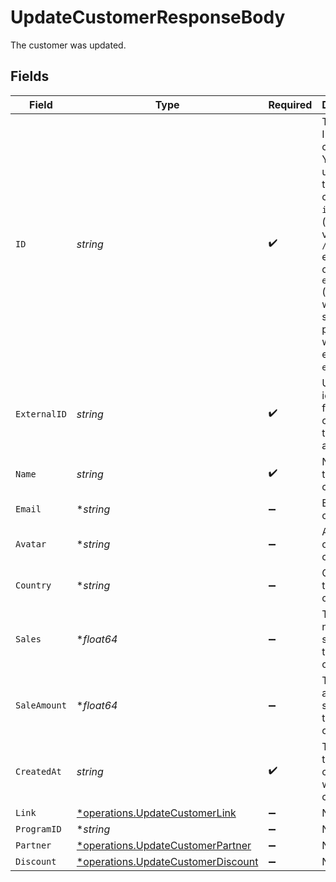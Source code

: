 # UpdateCustomerResponseBody

The customer was updated.


## Fields

| Field                                                                                                                                                                                                         | Type                                                                                                                                                                                                          | Required                                                                                                                                                                                                      | Description                                                                                                                                                                                                   |
| ------------------------------------------------------------------------------------------------------------------------------------------------------------------------------------------------------------- | ------------------------------------------------------------------------------------------------------------------------------------------------------------------------------------------------------------- | ------------------------------------------------------------------------------------------------------------------------------------------------------------------------------------------------------------- | ------------------------------------------------------------------------------------------------------------------------------------------------------------------------------------------------------------- |
| `ID`                                                                                                                                                                                                          | *string*                                                                                                                                                                                                      | :heavy_check_mark:                                                                                                                                                                                            | The unique ID of the customer. You may use either the customer's `id` on Dub (obtained via `/customers` endpoint) or their `externalId` (unique ID within your system, prefixed with `ext_`, e.g. `ext_123`). |
| `ExternalID`                                                                                                                                                                                                  | *string*                                                                                                                                                                                                      | :heavy_check_mark:                                                                                                                                                                                            | Unique identifier for the customer in the client's app.                                                                                                                                                       |
| `Name`                                                                                                                                                                                                        | *string*                                                                                                                                                                                                      | :heavy_check_mark:                                                                                                                                                                                            | Name of the customer.                                                                                                                                                                                         |
| `Email`                                                                                                                                                                                                       | **string*                                                                                                                                                                                                     | :heavy_minus_sign:                                                                                                                                                                                            | Email of the customer.                                                                                                                                                                                        |
| `Avatar`                                                                                                                                                                                                      | **string*                                                                                                                                                                                                     | :heavy_minus_sign:                                                                                                                                                                                            | Avatar URL of the customer.                                                                                                                                                                                   |
| `Country`                                                                                                                                                                                                     | **string*                                                                                                                                                                                                     | :heavy_minus_sign:                                                                                                                                                                                            | Country of the customer.                                                                                                                                                                                      |
| `Sales`                                                                                                                                                                                                       | **float64*                                                                                                                                                                                                    | :heavy_minus_sign:                                                                                                                                                                                            | Total number of sales for the customer.                                                                                                                                                                       |
| `SaleAmount`                                                                                                                                                                                                  | **float64*                                                                                                                                                                                                    | :heavy_minus_sign:                                                                                                                                                                                            | Total amount of sales for the customer.                                                                                                                                                                       |
| `CreatedAt`                                                                                                                                                                                                   | *string*                                                                                                                                                                                                      | :heavy_check_mark:                                                                                                                                                                                            | The date the customer was created.                                                                                                                                                                            |
| `Link`                                                                                                                                                                                                        | [*operations.UpdateCustomerLink](../../models/operations/updatecustomerlink.md)                                                                                                                               | :heavy_minus_sign:                                                                                                                                                                                            | N/A                                                                                                                                                                                                           |
| `ProgramID`                                                                                                                                                                                                   | **string*                                                                                                                                                                                                     | :heavy_minus_sign:                                                                                                                                                                                            | N/A                                                                                                                                                                                                           |
| `Partner`                                                                                                                                                                                                     | [*operations.UpdateCustomerPartner](../../models/operations/updatecustomerpartner.md)                                                                                                                         | :heavy_minus_sign:                                                                                                                                                                                            | N/A                                                                                                                                                                                                           |
| `Discount`                                                                                                                                                                                                    | [*operations.UpdateCustomerDiscount](../../models/operations/updatecustomerdiscount.md)                                                                                                                       | :heavy_minus_sign:                                                                                                                                                                                            | N/A                                                                                                                                                                                                           |